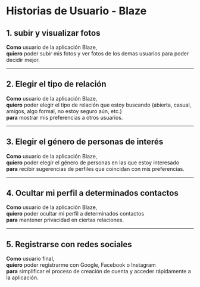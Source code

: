 
# Historias de Usuario - Blaze

## 1. subir y visualizar fotos
**Como** usuario de la aplicación Blaze,  
**quiero** poder subir mis fotos y ver fotos de los demas usuarios para poder decidir mejor.

---

## 2. Elegir el tipo de relación
**Como** usuario de la aplicación Blaze,  
**quiero** poder elegir el tipo de relación que estoy buscando (abierta, casual, amigos, algo formal, no estoy seguro aún, etc.)  
**para** mostrar mis preferencias a otros usuarios.

---

## 3. Elegir el género de personas de interés
**Como** usuario de la aplicación Blaze,  
**quiero** poder elegir el género de personas en las que estoy interesado  
**para** recibir sugerencias de perfiles que coincidan con mis preferencias.

---


## 4. Ocultar mi perfil a determinados contactos
**Como** usuario de la aplicación Blaze,  
**quiero** poder ocultar mi perfil a determinados contactos  
**para** mantener privacidad en ciertas relaciones.

---

## 5. Registrarse con redes sociales
**Como** usuario final,  
**quiero** poder registrarme con Google, Facebook o Instagram  
**para** simplificar el proceso de creación de cuenta y acceder rápidamente a la aplicación.
